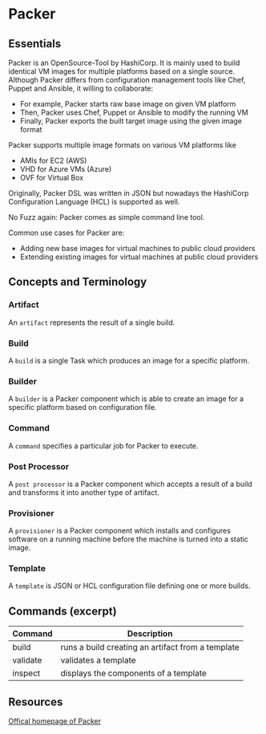 # Packer

## Essentials

Packer is an OpenSource-Tool by HashiCorp.
It is mainly used to build identical VM images for multiple platforms based on a single source.
Although Packer differs from configuration management tools like Chef, Puppet and Ansible, it willing to collaborate:

* For example, Packer starts raw base image on given VM platform
* Then, Packer uses Chef, Puppet or Ansible to modify the running VM 
* Finally, Packer exports the built target image using the given image format

Packer supports multiple image formats on various VM platforms like

* AMIs for EC2 (AWS)
* VHD for Azure VMs (Azure)
* OVF for Virtual Box

Originally, Packer DSL was written in JSON but nowadays the HashiCorp Configuration Language (HCL) is supported as well.

No Fuzz again: Packer comes as simple command line tool.

Common use cases for Packer are:

* Adding new base images for virtual machines to public cloud providers
* Extending existing images for virtual machines at public cloud providers

## Concepts and Terminology

### Artifact

An `artifact` represents the result of a single build.

### Build

A `build` is a single Task which produces an image for a specific platform.

### Builder

A `builder` is a Packer component which is able to create an image for a specific platform based on configuration file.

### Command

A `command` specifies a particular job for Packer to execute.

### Post Processor

A `post processor` is a Packer component which accepts a result of a build and transforms it into another type of artifact.

### Provisioner

A `provisioner` is a Packer component which installs and configures software on a running machine before the machine is turned into a static image.

### Template 

A `template` is JSON or HCL configuration file defining one or more builds.

## Commands (excerpt)

| Command | Description |
| --- | --- |
| build | runs a build creating an artifact from a template |
| validate | validates a template |
| inspect | displays the components of a template |

## Resources

[Offical homepage of Packer](https://www.packer.io/)
